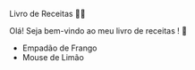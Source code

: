 Livro de Receitas :man_cook:



Olá! Seja bem-vindo ao meu livro de receitas ! :wave:

* Empadão de Frango
* Mouse de Limão
